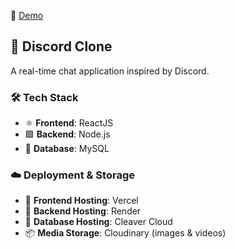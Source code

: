 🔗 [Demo](https://frontend-theta-two-64.vercel.app/dashboard)

## 💬 Discord Clone

A real-time chat application inspired by Discord.

### 🛠️ Tech Stack

- ⚛️ **Frontend**: ReactJS  
- 🟩 **Backend**: Node.js  
- 🐬 **Database**: MySQL

### ☁️ Deployment & Storage

- 🚀 **Frontend Hosting**: Vercel  
- 🔧 **Backend Hosting**: Render  
- 🐘 **Database Hosting**: Cleaver Cloud  
- 📦 **Media Storage**: Cloudinary (images & videos)
